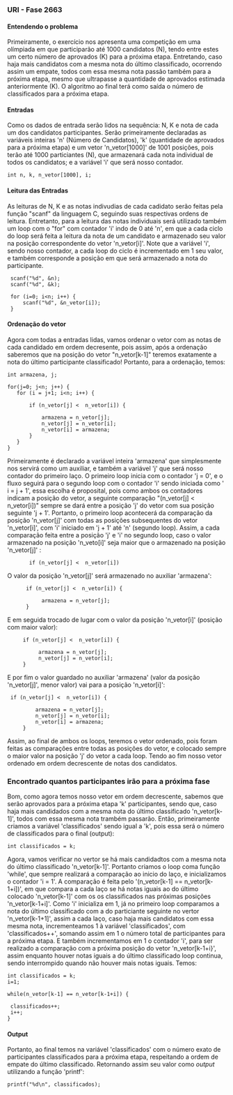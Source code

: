 
### URI - Fase 2663

#### Entendendo o problema 
Primeiramente, o exercício nos apresenta uma competição em uma olímpiada em que participarão até 1000 candidatos (N), tendo entre estes um certo número de aprovados (K) para a próxima etapa. Entretando, caso haja mais candidatos com a mesma nota do último classificado, ocorrendo assim um empate, todos com essa mesma nota passão também para a próxima etapa, mesmo que ultrapasse a quantidade de aprovados estimada anteriormente (K). O algoritmo ao final terá como saída o número de classificados para a próxima etapa.

#### Entradas 
Como os dados de entrada serão lidos na sequência: N, K e nota de cada um dos candidatos participantes. Serão primeiramente declaradas as variáveis inteiras 'n' (Número de Candidatos), 'k' (quantidade de aprovados para a próxima etapa) e um vetor 'n_vetor[1000]' de 1001 posições, pois terão até 1000 particiantes (N), que armazenará cada nota individual de todos os candidatos; e a variável 'i' que será nosso contador.

```{r, attr.source='.numberLines'}
int n, k, n_vetor[1000], i;
```
#### Leitura das Entradas

As leituras de N, K e as notas indivudias de cada cadidato serão feitas pela função "scanf" da linguagem C, seguindo suas respectivas ordens de leitura. Entretanto, para a leitura das notas individuais será utilizado também um loop com o "for" com contador 'i' indo de 0 até 'n', em que a cada ciclo do loop será feita a leitura da nota de um candidato e armazenado seu valor na posição correspondente do vetor 'n_vetor[i]'.  Note que a variável 'i', sendo nosso contador, a cada loop do ciclo é incrementado em 1 seu valor, e também corresponde a posição em que será armazenado a nota do participante.

```{r, attr.source='.numberLines'}
 scanf("%d", &n);
 scanf("%d", &k);

 for (i=0; i<n; i++) {
     scanf("%d", &n_vetor[i]);
 }
```

#### Ordenação do vetor
Agora com todas a entradas lidas, vamos ordenar o vetor com as notas de cada candidado em ordem decresente, pois assim, após a ordenação saberemos que na posição do vetor "n_vetor[k-1]" teremos exatamente a nota do último participante classificado!  Portanto, para a ordenação, temos:

 ```{r, attr.source='.numberLines'}
int armazena, j;
 
for(j=0; j<n; j++) {
    for (i = j+1; i<n; i++) {

        if (n_vetor[j] <  n_vetor[i]) {
            
            armazena = n_vetor[j];
            n_vetor[j] = n_vetor[i];
            n_vetor[i] = armazena;
        }
    }
}
```
Primeiramente é declarado a variável inteira 'armazena' que simplesmente nos servirá como um auxiliar, e também a variável 'j' que será nosso contador do primeiro laço. O primeiro loop inicia com o contador 'j = 0', e o fluxo seguirá para o segundo loop com o contador 'i' sendo iniciada como ' i = j + 1', essa escolha é proposital, pois como ambos os contadores indicam a posição do vetor, a seguinte comparação "(n_vetor[j] <  n_vetor[i])" sempre se dará entre a posição 'j' do vetor com sua posição seguinte 'j + 1'. Portanto, o primeiro loop acontecerá da comparação da posição 'n_vetor[j]' com todas as posições subsequentes do vetor 'n_vetor[i]', com 'i' iniciado em 'j + 1' até 'n' (segundo loop). Assim, a cada comparação feita entre a posição 'j' e 'i' no segundo loop, caso o valor armazenado na posição 'n_veto[i]' seja maior que o armazenado na posição 'n_vetor[j]' :

 ```{r, attr.source='.numberLines'}
        if (n_vetor[j] <  n_vetor[i])
```

 O valor da posição 'n_vetor[j]' será armazenado no auxiliar 'armazena':
 
  ```{r, attr.source='.numberLines'}
        if (n_vetor[j] <  n_vetor[i]) {
        
             armazena = n_vetor[j];
        }
```

 E em seguida trocado de lugar com o valor da posição 'n_vetor[i]' (posição com maior valor):
 
   ```{r, attr.source='.numberLines'}
        if (n_vetor[j] <  n_vetor[i]) {
        
             armazena = n_vetor[j];
             n_vetor[j] = n_vetor[i];
        }
```
 
 E por fim o valor guardado no auxiliar 'armazena' (valor da posição 'n_vetor[j]', menor valor) vai para a posição 'n_vetor[i]':
 
   ```{r, attr.source='.numberLines'}
    if (n_vetor[j] <  n_vetor[i]) {
            
            armazena = n_vetor[j];
            n_vetor[j] = n_vetor[i];
            n_vetor[i] = armazena;
        }
```

Assim, ao final de ambos os loops, teremos o vetor ordenado, pois foram feitas as comparações entre todas as posições do vetor, e colocado sempre o maior valor na posição 'j' do vetor a cada loop. Tendo ao fim nosso vetor ordenado em ordem decrescente de notas dos candidatos.

### Encontrado quantos participantes irão para a próxima fase

Bom, como agora temos nosso vetor em ordem decrescente, sabemos que serão aprovados para a próxima etapa 'k' participantes, sendo que, caso haja mais candidados com a mesma nota do último classificado 'n_vetor[k-1]', todos com essa mesma nota trambém passarão.  Então, primeiramente criamos a variável 'classificados' sendo igual a 'k', pois essa será o número de classificados para o final (output):

   ```{r, attr.source='.numberLines'}
int classificados = k;
```

 Agora, vamos verificar no vertor se há mais candidadtos com a mesma nota do último classificado 'n_vetor[k-1]'. Portanto criamos o loop coma função 'while', que sempre realizará  a comparação ao inicio do laço, e inicializamos o contador 'i = 1'. A comparação é feita pelo '(n_vetor[k-1] == n_vetor[k-1+i])', em que compara a cada laço se há notas iguais ao do último colocado 'n_vetor[k-1]' com os os classificados nas próximas posições 'n_vetor[k-1+i]'. Como 'i' inicializa em 1, já no primeiro loop comparamos a nota do último classificado com a do particiante seguinte no vertor 'n_vetor[k-1+1]', assim a cada laço, caso haja mais candidatos com essa mesma nota, incrementeamos 1 à variável 'classificados', com 'classificados++', somando assim em 1 o número total de participantes para a próxima etapa. E também incrementamos em 1 o contador 'i', para ser realizado a comparação com a próxima posição do vetor 'n_vetor[k-1+i}', assim enquanto houver notas iguais a do último classificado loop continua, sendo interrompido quando não houver mais notas iguais. Temos:

   ```{r, attr.source='.numberLines'}
int classificados = k;
i=1;

while(n_vetor[k-1] == n_vetor[k-1+i]) {
	
	classificados++;
	i++;
}
```

#### Output

 Portanto, ao final temos na variável 'classificados' com o número exato de participantes classificados para a próxima etapa, respeitando a ordem de empate do último classificado. Retornando assim seu valor como *output* utilizando a função 'printf':

   ```{r, attr.source='.numberLines'}
printf("%d\n", classificados);
```
